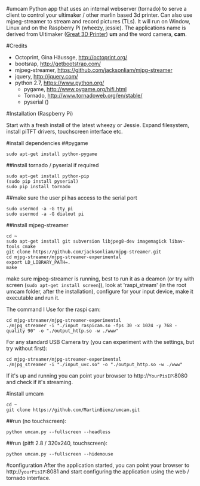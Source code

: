 #umcam
Python app that uses an internal webserver (tornado) to serve a client to control your ultimaker / other marlin based 3d printer. Can also use mjpeg-streamer to stream and record pictures (TLs). It will run on Window, Linux and on the Raspberry Pi (wheezy, jessie).
The applications name is derived from Ultimaker ([Great 3D Printer](http://www.ultimaker.com)) **um** and the word camera, **cam**.

#Credits
- Octoprint, Gina Häussge, http://octoprint.org/
- bootsrap, http://getbootstrap.com/
- mjpeg-streamer, https://github.com/jacksonliam/mjpg-streamer
- jquery, http://jquery.com/
- python 2.7, https://www.python.org/
  - pygame, http://www.pygame.org/hifi.html
  - Tornado, http://www.tornadoweb.org/en/stable/
  - pyserial ()

#Installation (Raspberry Pi)

Start with a fresh install of the latest wheezy or Jessie. Expand filesystem, install piTFT drivers, touchscreen interface etc.

#install dependencies
##pygame
```
sudo apt-get install python-pygame
```

##install tornado / pyserial if required
```
sudo apt-get install python-pip
(sudo pip install pyserial)
sudo pip install tornado
```

##make sure the user pi has access to the serial port
```
sudo usermod -a -G tty pi
sudo usermod -a -G dialout pi
```
##install mjpeg-streamer
```
cd ~
sudo apt-get install git subversion libjpeg8-dev imagemagick libav-tools cmake
git clone https://github.com/jacksonliam/mjpg-streamer.git
cd mjpg-streamer/mjpg-streamer-experimental
export LD_LIBRARY_PATH=.
make
```
make sure mjpeg-streamer is running, best to run it as a deamon (or try with screen (```sudo apt-get install screen```)), look at 'raspi_stream' (in the root umcam folder, after the installation), configure for your input device, make it executable and run it.

The command I Use for the raspi cam:
```
cd mjpg-streamer/mjpg-streamer-experimental
./mjpg_streamer -i "./input_raspicam.so -fps 30 -x 1024 -y 768 -quality 90" -o "./output_http.so -w ./www"
```
For any standard USB Camera try (you can experiment with the settings, but try without first):
```
cd mjpg-streamer/mjpg-streamer-experimental
./mjpg_streamer -i "./input_uvc.so" -o "./output_http.so -w ./www"
```

If it's up and running you can point your browser to http://```YourPisIP```:8080 and check if it's streaming.

#install umcam
```
cd ~
git clone https://github.com/MartinBienz/umcam.git
```

##run (no touchscreen):
```
python umcam.py --fullscreen --headless
```

##run (pitft 2.8 / 320x240, touchscreen):
```
python umcam.py --fullscreen --hidemouse
```
#configuration
After the application started, you can point your browser to http://`yourPisIP`:8081 and start configuring the application using the web / tornado interface.
